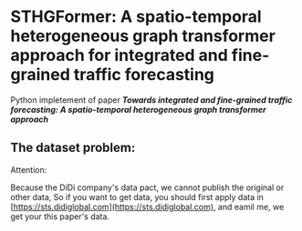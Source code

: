 # STHGFormer: A spatio-temporal heterogeneous graph transformer approach for integrated and fine-grained traffic forecasting
Python impletement of paper ***Towards integrated and fine-grained traffic forecasting: A spatio-temporal heterogeneous graph transformer approach***
## The dataset problem:
Attention:

Because the DiDi company's data pact, we cannot publish the original or other data, So if you want to get data, you should first apply data in  [https://sts.didiglobal.com](https://sts.didiglobal.com), and eamil me, we get your this paper's data.
